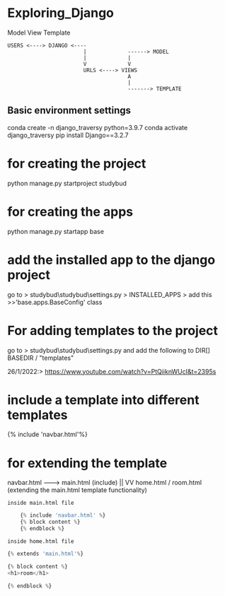 # Exploring_Django

Model View Template
```
USERS <----> DJANGO <----
                        |             ------> MODEL
                        |             |
                        V             V
                        URLS <----> VIEWS
                                      A
                                      |
                                      -------> TEMPLATE
```
                                      

## Basic environment settings
conda create -n django_traversy python=3.9.7
conda activate django_traversy
pip install Django==3.2.7


# for creating the project
python manage.py startproject studybud

# for creating the apps
python manage.py startapp base

# add the installed app to the django project
go to > studybud\studybud\settings.py > INSTALLED_APPS > add this >>'base.apps.BaseConfig' class

# For adding templates to the project
go to > studybud\studybud\settings.py and add the following to DIR[]
BASEDIR / "templates"


26/1/2022:> https://www.youtube.com/watch?v=PtQiiknWUcI&t=2395s


# include a template into different templates
{% include 'navbar.html'%}

# for extending the template

navbar.html ---> main.html (include)
                    ||
                    VV
                home.html / room.html (extending the main.html template functionality)


    inside main.html file
```python
    {% include 'navbar.html' %}
    {% block content %}
    {% endblock %}
```

    inside home.html file

```python
{% extends 'main.html'%}

{% block content %}
<h1>room</h1>

{% endblock %}
```

